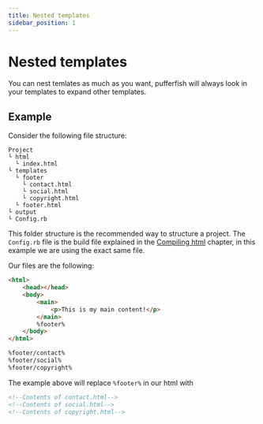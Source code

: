 ```yaml
---
title: Nested templates
sidebar_position: 1
---
```


# Nested templates
You can nest temlates as much as you want, pufferfish will always look in your templates to expand other templates.

## Example
Consider the following file structure:
```
Project
└ html
  └ index.html
└ templates
  └ footer
    └ contact.html
    └ social.html
    └ copyright.html
  └ footer.html
└ output
└ Config.rb
```

This folder structure is the recommended way to structure a project. The `Config.rb` file is the build file explained in the [Compiling html](https://pufferfish.jonaseveraert.be/docs/compiling_html#build-file) chapter, in this example we are using the exact same file.

Our files are the following:
```html index.html
<html>
    <head></head>
    <body>
        <main>
            <p>This is my main content!</p>
        </main>
        %footer%
    </body>
</html>
```

```html footer.html
%footer/contact%
%footer/social%
%footer/copyright%
```

The example above will replace `%footer%` in our html with
```html
<!--Contents of contact.html-->
<!--Contents of social.html-->
<!--Contents of copyright.html-->
```
